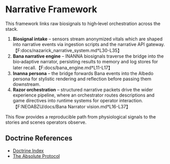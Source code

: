 # Narrative Framework

This framework links raw biosignals to high‑level orchestration across the
stack.

1. **Biosignal intake** – sensors stream anonymized vitals which are shaped
   into narrative events via ingestion scripts and the narrative API
   gateway.【F:docs/nazarick_narrative_system.md†L30-L35】
2. **Bana narrative engine** – INANNA biosignals traverse the bridge into the
   bio‑adaptive narrator, persisting results to memory and log stores for later
   recall.【F:docs/bana_engine.md†L11-L17】
3. **Inanna persona** – the bridge forwards Bana events into the Albedo persona
   for stylistic rendering and reflection before passing them downstream.
4. **Razor orchestration** – structured narrative packets drive the wider
   experience pipeline, where an orchestrator routes descriptions and game
   directives into runtime systems for operator interaction.【F:NEOABZU/docs/Bana Narrator vision.md†L16-L37】

This flow provides a reproducible path from physiological signals to the
stories and scenes operators observe.

## Doctrine References
- [Doctrine Index](doctrine_index.md)
- [The Absolute Protocol](The_Absolute_Protocol.md)
